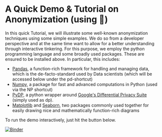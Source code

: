 # A Quick Demo & Tutorial on Anonymization (using 🐍)

In this quick Tutorial, we will illustrate some well-known anonymization techniques using some simple examples. We do so from a developer perspective and at the same time want to allow for a better understanding through interactive tinkering. For this purpose, we employ the python programming language and some broadly used packages. These are ensured to be installed above. In particular, this includes:

* [Pandas](https://pandas.pydata.org/), a function-rich framework for handling and managing data, which is the de-facto-standard used by Data scientists (which will be accessed below under the pd-shortcut)
* [Numpy](https://numpy.org/), a package for fast and advanced computations in Python (used via the NP shortcut)
* [PyDP](https://github.com/OpenMined/PyDP), a python wrapper around [Google's Differential Privacy Suite](https://github.com/google/differential-privacy) (simply used as dp).
* [Matplotlib](https://matplotlib.org/) and [Seaborn](https://seaborn.pydata.org/), two packages commonly used together for easily drawing nice and mathematically function-rich diagrams

To run the demo interactively, just hit the button below.

[![Binder](https://mybinder.org/badge_logo.svg)](https://mybinder.org/v2/gh/fpallas/DiffPriv-demo/HEAD?filepath=DiffPriv_demo.ipynb)
